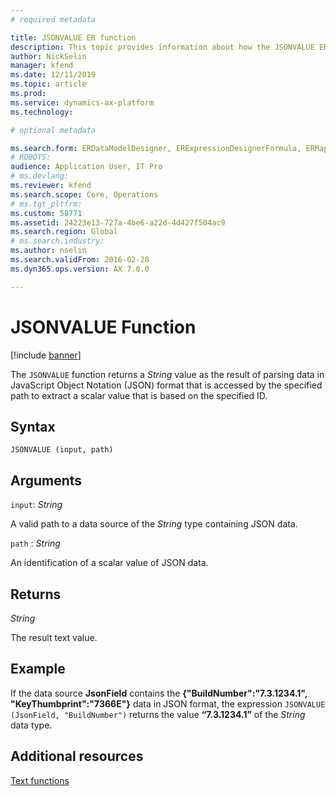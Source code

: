 ```yaml
---
# required metadata

title: JSONVALUE ER function
description: This topic provides information about how the JSONVALUE ER function is used.
author: NickSelin
manager: kfend
ms.date: 12/11/2019
ms.topic: article
ms.prod: 
ms.service: dynamics-ax-platform
ms.technology: 

# optional metadata

ms.search.form: ERDataModelDesigner, ERExpressionDesignerFormula, ERMappedFormatDesigner, ERModelMappingDesigner
# ROBOTS: 
audience: Application User, IT Pro
# ms.devlang: 
ms.reviewer: kfend
ms.search.scope: Core, Operations
# ms.tgt_pltfrm: 
ms.custom: 58771
ms.assetid: 24223e13-727a-4be6-a22d-4d427f504ac9
ms.search.region: Global
# ms.search.industry: 
ms.author: nselin
ms.search.validFrom: 2016-02-28
ms.dyn365.ops.version: AX 7.0.0

---
```


# <a name="JSONVALUE">JSONVALUE Function</a>

[!include [banner](../includes/banner.md)]

The `JSONVALUE` function returns a *String* value as the result of parsing data in JavaScript Object Notation (JSON) format that is accessed by the specified path to extract a scalar value that is based on the specified ID.

## Syntax

```
JSONVALUE (input, path)
```

## Arguments

`input`: *String*

A valid path to a data source of the *String* type containing JSON data.

`path` : *String*

An identification of a scalar value of JSON data.

## Returns

*String*

The result text value.

## Example

If the data source **JsonField** contains the **{"BuildNumber":"7.3.1234.1", "KeyThumbprint":"7366E"}** data in JSON format, the expression `JSONVALUE (JsonField, "BuildNumber")` returns the value **“7.3.1234.1”** of the *String* data type.

## Additional resources

[Text functions](er-functions-category-text.md)
